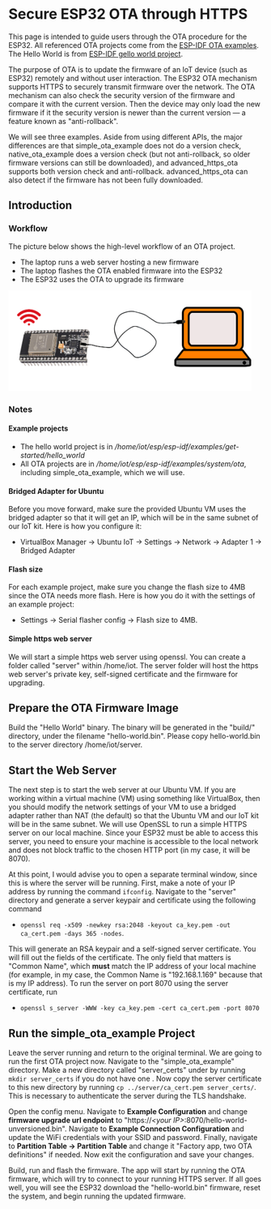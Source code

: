 # Secure ESP32 OTA through HTTPS


This page is intended to guide users through the OTA procedure for the ESP32. All referenced OTA projects come from the [ESP-IDF OTA examples](https://github.com/espressif/esp-idf/tree/master/examples/system/ota). The Hello World is from [ESP-IDF gello world project](https://github.com/espressif/esp-idf/tree/master/examples/get-started/hello_world). 

The purpose of OTA is to update the firmware of an IoT device (such as ESP32) remotely and without user interaction. The ESP32 OTA mechanism supports HTTPS to securely transmit firmware over the network. The OTA mechanism can also check the security version of the firmware and compare it with the current version. Then the device may only load the new firmware if it the security version is newer than the current version — a feature known as "anti-rollback".

We will see three examples. Aside from using different APIs, the major differences are that simple_ota_example does not do a version check, native_ota_example does a version check (but not anti-rollback, so older firmware versions can still be downloaded), and advanced_https_ota supports both version check and anti-rollback. advanced_https_ota can also detect if the firmware has not been fully downloaded.

## Introduction

### Workflow
The picture below shows the high-level workflow of an OTA project.
- The laptop runs a web server hosting a new firmware
- The laptop flashes the OTA enabled firmware into the ESP32
- The ESP32 uses the OTA to upgrade its firmware

<img src="images/OTA.png" width=480>

### Notes

#### Example projects

- The hello world project is in */home/iot/esp/esp-idf/examples/get-started/hello_world*
- All OTA projects are in */home/iot/esp/esp-idf/examples/system/ota*, including simple_ota_example, which we will use.

#### Bridged Adapter for Ubuntu
Before you move forward, make sure the provided Ubuntu VM uses the bridged adapter so that it will get an IP, which will be in the same subnet of our IoT kit. Here is how you configure it:
* VirtualBox Manager -> Ubuntu IoT -> Settings -> Network -> Adapter 1 -> Bridged Adapter

#### Flash size
For each example project, make sure you change the flash size to 4MB since the OTA needs more flash. Here is how you do it with the settings of an example project:
* Settings -> Serial flasher config -> Flash size to 4MB.

#### Simple https web server
We will start a simple https web server using openssl. You can create a folder called "server" within /home/iot. The server folder will host the https web server's private key, self-signed certificate and the firmware for upgrading.

## Prepare the OTA Firmware Image

Build the "Hello World" binary. The binary will be generated in the "build/" directory, under the filename "hello-world.bin". Please copy hello-world.bin to the server directory /home/iot/server.

## Start the Web Server

The next step is to start the web server at our Ubuntu VM. If you are working within a virtual machine (VM) using something like VirtualBox, then you should modify the network settings of your VM to use a bridged adapter rather than NAT (the default) so that the Ubuntu VM and our IoT kit will be in the same subnet. We will use OpenSSL to run a simple HTTPS server on our local machine. Since your ESP32 must be able to access this server, you need to ensure your machine is accessible to the local network and does not block traffic to the chosen HTTP port (in my case, it will be 8070). 

At this point, I would advise you to open a separate terminal window, since this is where the server will be running. First, make a note of your IP address by running the command ```ifconfig```.  Navigate to the "server" directory and generate a server keypair and certificate using the following command 
* ```openssl req -x509 -newkey rsa:2048 -keyout ca_key.pem -out ca_cert.pem -days 365 -nodes```. 

This will generate an RSA keypair and a self-signed server certificate. You will fill out the fields of the certificate. The only field that matters is "Common Name", which **must** match the IP address of your local machine (for example, in my case, the Common Name is "192.168.1.169" because that is my IP address). To run the server on port 8070 using the server certificate, run 
* ```openssl s_server -WWW -key ca_key.pem -cert ca_cert.pem -port 8070```

## Run the simple_ota_example Project

Leave the server running and return to the original terminal. We are going to run the first OTA project now. Navigate to the "simple_ota_example" directory. Make a new directory called "server_certs" under by running ```mkdir server_certs``` if you do not have one . Now copy the server certificate to this new directory by running ```cp ../server/ca_cert.pem server_certs/```. This is necessary to authenticate the server during the TLS handshake.

Open the config menu. Navigate to **Example Configuration** and change **firmware upgrade url endpoint** to "https://_\<your IP\>_:8070/hello-world-unversioned.bin". Navigate to **Example Connection Configuration** and update the WiFi credentials with your SSID and password. Finally, navigate to **Partition Table -> Partition Table** and change it "Factory app, two OTA definitions" if needed. Now exit the configuration and save your changes.

Build, run and flash the firmware. The app will start by running the OTA firmware, which will try to connect to your running HTTPS server. If all goes well, you will see the ESP32 download the "hello-world.bin" firmware, reset the system, and begin running the updated firmware.
